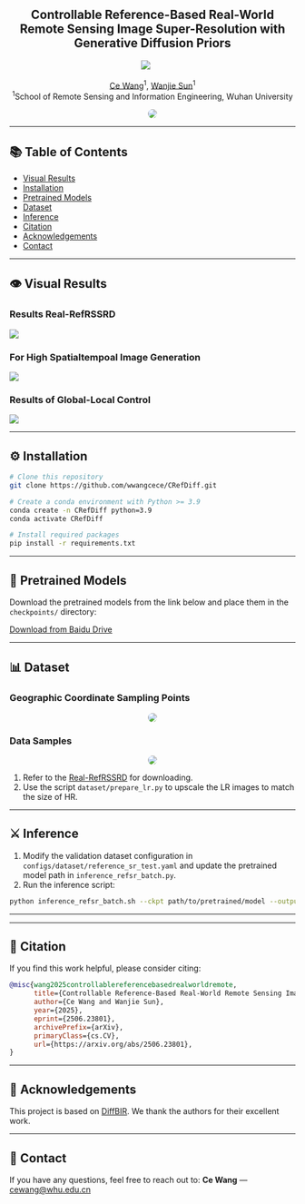 <h2 align="center">Controllable Reference-Based Real-World Remote Sensing Image Super-Resolution with Generative Diffusion Priors</h2>

<div align="center">

<a href="https://arxiv.org/abs/2506.23801"><img src="https://img.shields.io/badge/ArXiv-2506.23801-red"></a>       

[Ce Wang]()<sup>1</sup>, [Wanjie Sun]()<sup>1</sup>
<br>
<sup>1</sup>School of Remote Sensing and Information Engineering, Wuhan University

</div>

<p align="center">
    <img src="assets/arch.png" style="border-radius: 15px">
</p>

---

## 📚 Table of Contents

* [Visual Results](#visual_results)
* [Installation](#installation)
* [Pretrained Models](#pretrained_models)
* [Dataset](#dataset)
* [Inference](#inference)
* [Citation](#citation)
* [Acknowledgements](#acknowledgements)
* [Contact](#contact)

---

## <a name="visual_results"></a>👁️ Visual Results

### Results Real-RefRSSRD

<img src="assets/visual_results/compare.png"/>

### For High Spatialtempoal Image Generation

<img src="assets/visual_results/spa-temp-sys.png"/>

### Results of Global-Local Control

<img src="assets/visual_results/control.png"/>

---

## <a name="installation"></a>⚙️ Installation

```bash
# Clone this repository
git clone https://github.com/wwangcece/CRefDiff.git

# Create a conda environment with Python >= 3.9
conda create -n CRefDiff python=3.9
conda activate CRefDiff

# Install required packages
pip install -r requirements.txt
```

---

## <a name="pretrained_models"></a>🧬 Pretrained Models

Download the pretrained models from the link below and place them in the `checkpoints/` directory:

[Download from Baidu Drive](https://pan.baidu.com/s/1ScaMZRdQC7Jb_lenTix8jA?pwd=ieeb)

---

## <a name="dataset"></a>📊 Dataset
### Geographic Coordinate Sampling Points
<p align="center">
    <img src="assets/sample_points.png" style="border-radius: 15px">
</p>

### Data Samples
<p align="center">
    <img src="assets/real_refsr_dataset.png" style="border-radius: 15px">
</p>

1. Refer to the [Real-RefRSSRD](https://huggingface.co/datasets/wangcce/Real-RefRSSRD) for downloading.
2. Use the script `dataset/prepare_lr.py` to upscale the LR images to match the size of HR.

---

## <a name="inference"></a>⚔️ Inference

1. Modify the validation dataset configuration in `configs/dataset/reference_sr_test.yaml` and update the pretrained model path in `inference_refsr_batch.py`.
2. Run the inference script:

```bash
python inference_refsr_batch.sh --ckpt path/to/pretrained/model --output path/tp/out/dir --global_ref_scale 1 --device cuda:0 
```

---

---

## <a name="citation"></a>📖 Citation

If you find this work helpful, please consider citing:

```bibtex
@misc{wang2025controllablereferencebasedrealworldremote,
      title={Controllable Reference-Based Real-World Remote Sensing Image Super-Resolution with Generative Diffusion Priors}, 
      author={Ce Wang and Wanjie Sun},
      year={2025},
      eprint={2506.23801},
      archivePrefix={arXiv},
      primaryClass={cs.CV},
      url={https://arxiv.org/abs/2506.23801}, 
}
```

---

## <a name="acknowledgements"></a>🙏 Acknowledgements

This project is based on [DiffBIR](https://github.com/XPixelGroup/DiffBIR). We thank the authors for their excellent work.

---

## <a name="contact"></a>📨 Contact

If you have any questions, feel free to reach out to:
**Ce Wang** — [cewang@whu.edu.cn](mailto:cewang@whu.edu.cn)
